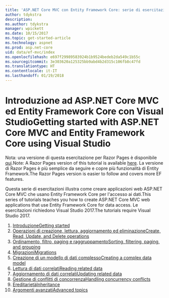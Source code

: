 ```yaml
---
title: 'ASP.NET Core MVC con Entity Framework Core: serie di esercitazioni'
author: tdykstra
description: 
ms.author: tdykstra
manager: wpickett
ms.date: 10/15/2017
ms.topic: get-started-article
ms.technology: aspnet
ms.prod: asp.net-core
uid: data/ef-mvc/index
ms.openlocfilehash: e697f29989583924b1b9524bedeb2da549c1b55c
ms.sourcegitcommit: 3e303620a125325bb9abd4b2d315c106fb8c47fd
ms.translationtype: HT
ms.contentlocale: it-IT
ms.lasthandoff: 01/19/2018
---
```

# <a name="getting-started-with-aspnet-core-mvc-and-entity-framework-core-using-visual-studio"></a><span data-ttu-id="65bf4-102">Introduzione ad ASP.NET Core MVC ed Entity Framework Core con Visual Studio</span><span class="sxs-lookup"><span data-stu-id="65bf4-102">Getting started with ASP.NET Core MVC and Entity Framework Core using Visual Studio</span></span>

<span data-ttu-id="65bf4-103">Nota: una versione di questa esercitazione per Razor Pages è disponibile [qui](xref:data/ef-rp/intro).</span><span class="sxs-lookup"><span data-stu-id="65bf4-103">Note: A Razor Pages version of this tutorial is available [here](xref:data/ef-rp/intro).</span></span> <span data-ttu-id="65bf4-104">La versione di Razor Pages è più semplice da seguire e copre più funzionalità di Entity Framework.</span><span class="sxs-lookup"><span data-stu-id="65bf4-104">The Razor Pages version is easier to follow and covers more EF features.</span></span>

<span data-ttu-id="65bf4-105">Questa serie di esercitazioni illustra come creare applicazioni web ASP.NET Core MVC che usano Entity Framework Core per l'accesso ai dati.</span><span class="sxs-lookup"><span data-stu-id="65bf4-105">This series of tutorials teaches you how to create ASP.NET Core MVC web applications that use Entity Framework Core for data access.</span></span> <span data-ttu-id="65bf4-106">Le esercitazioni richiedono Visual Studio 2017.</span><span class="sxs-lookup"><span data-stu-id="65bf4-106">The tutorials require Visual Studio 2017.</span></span>

1. [<span data-ttu-id="65bf4-107">Introduzione</span><span class="sxs-lookup"><span data-stu-id="65bf4-107">Getting started</span></span>](intro.md)
2. [<span data-ttu-id="65bf4-108">Operazioni di creazione, lettura, aggiornamento ed eliminazione</span><span class="sxs-lookup"><span data-stu-id="65bf4-108">Create, Read, Update, and Delete operations</span></span>](crud.md)
3. [<span data-ttu-id="65bf4-109">Ordinamento, filtro, paging e raggruppamento</span><span class="sxs-lookup"><span data-stu-id="65bf4-109">Sorting, filtering, paging, and grouping</span></span>](sort-filter-page.md)
4. [<span data-ttu-id="65bf4-110">Migrazioni</span><span class="sxs-lookup"><span data-stu-id="65bf4-110">Migrations</span></span>](migrations.md)
5. [<span data-ttu-id="65bf4-111">Creazione di un modello di dati complesso</span><span class="sxs-lookup"><span data-stu-id="65bf4-111">Creating a complex data model</span></span>](complex-data-model.md)
6. [<span data-ttu-id="65bf4-112">Lettura di dati correlati</span><span class="sxs-lookup"><span data-stu-id="65bf4-112">Reading related data</span></span>](read-related-data.md)
7. [<span data-ttu-id="65bf4-113">Aggiornamento di dati correlati</span><span class="sxs-lookup"><span data-stu-id="65bf4-113">Updating related data</span></span>](update-related-data.md)
8. [<span data-ttu-id="65bf4-114">Gestione di conflitti di concorrenza</span><span class="sxs-lookup"><span data-stu-id="65bf4-114">Handling concurrency conflicts</span></span>](concurrency.md)
9. [<span data-ttu-id="65bf4-115">Ereditarietà</span><span class="sxs-lookup"><span data-stu-id="65bf4-115">Inheritance</span></span>](inheritance.md)
10. [<span data-ttu-id="65bf4-116">Argomenti avanzati</span><span class="sxs-lookup"><span data-stu-id="65bf4-116">Advanced topics</span></span>](advanced.md)
